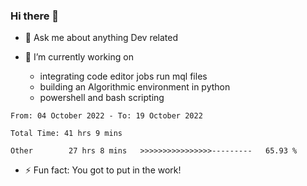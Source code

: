 ### Hi there 👋

- 💬 Ask me about anything Dev related

- 🔭 I’m currently working on 
     - integrating code editor jobs run mql files
     - building an Algorithmic environment in python
     - powershell and bash scripting 
 
 
<!--START_SECTION:waka-->

```text
From: 04 October 2022 - To: 19 October 2022

Total Time: 41 hrs 9 mins

Other        27 hrs 8 mins   >>>>>>>>>>>>>>>>---------   65.93 %
```

<!--END_SECTION:waka-->


- ⚡ Fun fact: You got to put in the work!

<!--
**oswaldmotape/oswaldmotape** is a ✨ _special_ ✨ repository because its `README.md` (this file) appears on your GitHub profile.

Here are some ideas to get you started:

- 🔭 I’m currently working on ...
- 🌱 I’m currently learning ...
- 👯 I’m looking to collaborate on ...
- 🤔 I’m looking for help with ...
- 💬 Ask me about ...
- 📫 How to reach me: ...
- 😄 Pronouns: ...
- ⚡ Fun fact: ...
-->
